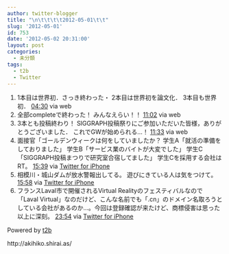 ```yaml
---
author: twitter-blogger
title: "\n\t\t\t\t2012-05-01\t\t"
slug: '2012-05-01'
id: 753
date: '2012-05-02 20:31:00'
layout: post
categories:
  - 未分類
tags:
  - t2b
  - Twitter
---
```


<div xmlns:georss="http://www.georss.org/georss">

1.  <span><span>1本目は世界初．さっき終わった・ 2本目は世界初を論文化． 3本目も世界初．</span> <span>[<span>04:30</span>](http://twitter.com/o_ob/status/197347230854807554) <span>via web</span></span></span>
2.  <span><span>全部completeで終わった！ みんなえらい！！</span> <span>[<span>11:02</span>](http://twitter.com/o_ob/status/197445817504763905) <span>via web</span></span></span>
3.  <span><span>3本とも投稿終わり！ SIGGRAPH投稿祭りにご参加いただいた皆様，ありがとうございました． これでGWが始められる…！</span> <span>[<span>11:33</span>](http://twitter.com/o_ob/status/197453797570772992) <span>via web</span></span></span>
4.  <span><span>面接官「ゴールデンウィークは何をしていましたか？ 学生A「就活の準備をしておりました」 学生B「サービス業のバイトが大変でした」 学生C「SIGGRAPH投稿まつりで研究室合宿してました」 学生Cを採用する会社はRT。</span> <span>[<span>15:39</span>](http://twitter.com/o_ob/status/197515569459769344) <span>via [Twitter for iPhone](http://twitter.com/#!/download/iphone)</span></span></span>
5.  <span><span>相模川・城山ダムが放水警報出してる。 遊びにきている人は気をつけて。</span> <span>[<span>15:58</span>](http://twitter.com/o_ob/status/197520342288310272) <span>via [Twitter for iPhone](http://twitter.com/#!/download/iphone)</span></span></span>
6.  <span><span>フランスLaval市で開催されるVirtual Realityのフェスティバルなので「Laval Virtual」なのだけど、こんな名前でも「.cn」のドメイン名取ろうとしている会社があるのか...。今回は登録確認が来たけど、商標侵害は思った以上に深刻。</span> <span>[<span>23:54</span>](http://twitter.com/o_ob/status/197640108483166208) <span>via [Twitter for iPhone](http://twitter.com/#!/download/iphone)</span></span></span>

</div>

Powered by [t2b](http://t2b.utilz.jp/)

<div>http://akihiko.shirai.as/</div>